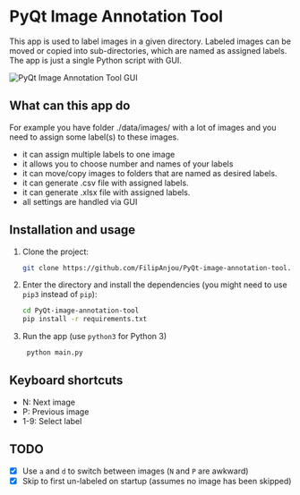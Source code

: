 # PyQt Image Annotation Tool

This app is used to label images in a given directory.
Labeled images can be moved or copied into sub-directories, which are named as assigned labels.
The app is just a single Python script with GUI.

![PyQt Image Annotation Tool GUI](https://i.stack.imgur.com/iihhf.png)

## What can this app do
For example you have folder ./data/images/ with a lot of images and you need to assign some
label(s) to these images.

- it can assign multiple labels to one image
- it allows you to choose number and names of your labels
- it can move/copy images to folders that are named as desired labels.
- it can generate .csv file with assigned labels.
- it can generate .xlsx file with assigned labels.
- all settings are handled via GUI

## Installation and usage

1. Clone the project:
    ```bash
    git clone https://github.com/FilipAnjou/PyQt-image-annotation-tool.git
    ```

2. Enter the directory and install the dependencies (you might need to use `pip3` instead of `pip`):
    ```bash
    cd PyQt-image-annotation-tool
    pip install -r requirements.txt
    ```
3. Run the app (use `python3` for Python 3)
   ```bash
    python main.py
    ```

## Keyboard shortcuts

- N: Next image
- P: Previous image
- 1-9: Select label

## TODO

- [x] Use `a` and `d` to switch between images (`N` and `P` are awkward)
- [x] Skip to first un-labeled on startup (assumes no image has been skipped)
